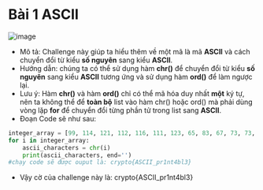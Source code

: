 # Bài 1 ASCII
![image](https://hackmd.io/_uploads/SJtAkVN_6.png)
- Mô tả: Challenge này giúp ta hiểu thêm về một mã là mã **ASCII** và cách chuyển đổi từ kiểu **số nguyên** sang kiểu **ASCII**.
- Hướng dẫn: chúng ta có thể sử dụng hàm **chr()** để chuyển đổi từ kiểu **số nguyên** sang kiểu **ASCII** tương ứng và sử dụng hàm **ord()** để làm ngược lại.
- Lưu ý: Hàm **chr()** và hàm **ord()** chỉ có thể mã hóa duy nhất **một** ký tự, nên ta không thể để **toàn bộ** list vào hàm chr() hoặc ord() mà phải dùng vòng lặp **for** để chuyển đổi từng phần tử trong list sang **ASCII**.
- Đoạn Code sẽ như sau:
```python
integer_array = [99, 114, 121, 112, 116, 111, 123, 65, 83, 67, 73, 73, 95, 112, 114, 49, 110, 116, 52, 98, 108, 51, 125]
for i in integer_array:
    ascii_characters = chr(i)
    print(ascii_characters, end='') 
#chạy code sẽ được ouput là: crypto{ASCII_pr1nt4bl3}
```
- Vậy cờ của challenge này là: crypto{ASCII_pr1nt4bl3}
